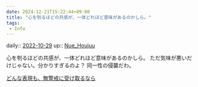 ```yaml
---
date: 2024-12-21T15:22:44+09:00
title: "心を刳るほどの共感が、一体どれほど意味があるのかしら。"
tags:
 - Info
---
```


daily:: [2022-10-29](Daily_Note/2022-10-29.md)
up:: [Nue_Houjuu](Bar/Novel/Touhou_Project/Nue_Houjuu.md)

心を刳るほどの共感が、一体どれほど意味があるのかしら。
ただ気味が悪いだけじゃない。分かりすぎるのよ？
同一性の侵襲だわ。

[どんな表現も、無警戒に受け取るなら](どんな表現も、無警戒に受け取るなら.md)